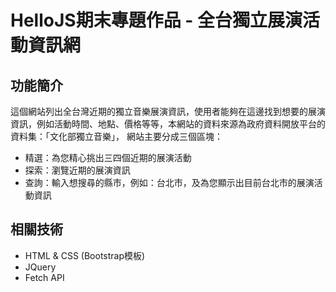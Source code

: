 # HelloJS期末專題作品 - 全台獨立展演活動資訊網

## 功能簡介
這個網站列出全台灣近期的獨立音樂展演資訊，使用者能夠在這邊找到想要的展演資訊，例如活動時間、地點、價格等等，本網站的資料來源為政府資料開放平台的資料集：「文化部獨立音樂」，
網站主要分成三個區塊：
- 精選：為您精心挑出三四個近期的展演活動
- 探索：瀏覽近期的展演資訊
- 查詢：輸入想搜尋的縣市，例如：台北市，及為您顯示出目前台北市的展演活動資訊

## 相關技術
- HTML & CSS (Bootstrap模板)
- JQuery
- Fetch API
